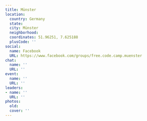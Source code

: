 ```yaml
---
title: Münster
location:
  country: Germany
  state: 
  city: Münster
  neighborhood: 
  coordinates: 51.96251, 7.625188
  plusCode: ''
social:
  name: Facebook
  URL: https://www.facebook.com/groups/free.code.camp.muenster
chat:
  name: ''
  URL: ''
event:
  name: ''
  URL: ''
leaders:
- name: ''
  URL: ''
photos:
  old: 
  cover: ''
---
```

